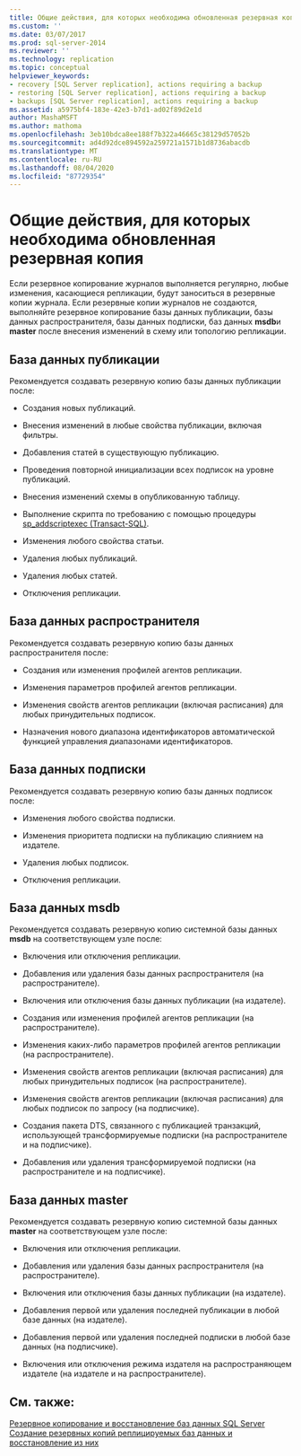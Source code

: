 ```yaml
---
title: Общие действия, для которых необходима обновленная резервная копия | Документация Майкрософт
ms.custom: ''
ms.date: 03/07/2017
ms.prod: sql-server-2014
ms.reviewer: ''
ms.technology: replication
ms.topic: conceptual
helpviewer_keywords:
- recovery [SQL Server replication], actions requiring a backup
- restoring [SQL Server replication], actions requiring a backup
- backups [SQL Server replication], actions requiring a backup
ms.assetid: a5975bf4-183e-42e3-b7d1-ad02f89d2e1d
author: MashaMSFT
ms.author: mathoma
ms.openlocfilehash: 3eb10bdca8ee188f7b322a46665c38129d57052b
ms.sourcegitcommit: ad4d92dce894592a259721a1571b1d8736abacdb
ms.translationtype: MT
ms.contentlocale: ru-RU
ms.lasthandoff: 08/04/2020
ms.locfileid: "87729354"
---
```

# <a name="common-actions-requiring-an-updated-backup"></a>Общие действия, для которых необходима обновленная резервная копия
  Если резервное копирование журналов выполняется регулярно, любые изменения, касающиеся репликации, будут заноситься в резервные копии журнала. Если резервные копии журналов не создаются, выполняйте резервное копирование базы данных публикации, базы данных распространителя, базы данных подписки, баз данных **msdb**и **master** после внесения изменений в схему или топологию репликации.  
  
## <a name="publication-database"></a>База данных публикации  
 Рекомендуется создавать резервную копию базы данных публикации после:  
  
-   Создания новых публикаций.  
  
-   Внесения изменений в любые свойства публикации, включая фильтры.  
  
-   Добавления статей в существующую публикацию.  
  
-   Проведения повторной инициализации всех подписок на уровне публикаций.  
  
-   Внесения изменений схемы в опубликованную таблицу.  
  
-   Выполнение скрипта по требованию с помощью процедуры [sp_addscriptexec (Transact-SQL)](/sql/relational-databases/system-stored-procedures/sp-addscriptexec-transact-sql).  
  
-   Изменения любого свойства статьи.  
  
-   Удаления любых публикаций.  
  
-   Удаления любых статей.  
  
-   Отключения репликации.  
  
## <a name="distribution-database"></a>База данных распространителя  
 Рекомендуется создавать резервную копию базы данных распространителя после:  
  
-   Создания или изменения профилей агентов репликации.  
  
-   Изменения параметров профилей агентов репликации.  
  
-   Изменения свойств агентов репликации (включая расписания) для любых принудительных подписок.  
  
-   Назначения нового диапазона идентификаторов автоматической функцией управления диапазонами идентификаторов.  
  
## <a name="subscription-database"></a>База данных подписки  
 Рекомендуется создавать резервную копию базы данных подписок после:  
  
-   Изменения любого свойства подписки.  
  
-   Изменения приоритета подписки на публикацию слиянием на издателе.  
  
-   Удаления любых подписок.  
  
-   Отключения репликации.  
  
## <a name="msdb-database"></a>База данных msdb  
 Рекомендуется создавать резервную копию системной базы данных **msdb** на соответствующем узле после:  
  
-   Включения или отключения репликации.  
  
-   Добавления или удаления базы данных распространителя (на распространителе).  
  
-   Включения или отключения базы данных публикации (на издателе).  
  
-   Создания или изменения профилей агентов репликации (на распространителе).  
  
-   Изменения каких-либо параметров профилей агентов репликации (на распространителе).  
  
-   Изменения свойств агентов репликации (включая расписания) для любых принудительных подписок (на распространителе).  
  
-   Изменения свойств агентов репликации (включая расписания) для любых подписок по запросу (на подписчике).  
  
-   Создания пакета DTS, связанного с публикацией транзакций, использующей трансформируемые подписки (на распространителе и на подписчике).  
  
-   Добавления или удаления трансформируемой подписки (на распространителе и на подписчике).  
  
## <a name="master-database"></a>База данных master  
 Рекомендуется создавать резервную копию системной базы данных **master** на соответствующем узле после:  
  
-   Включения или отключения репликации.  
  
-   Добавления или удаления базы данных распространителя (на распространителе).  
  
-   Включения или отключения базы данных публикации (на издателе).  
  
-   Добавления первой или удаления последней публикации в любой базе данных (на издателе).  
  
-   Добавления первой или удаления последней подписки в любой базе данных (на подписчике).  
  
-   Включения или отключения режима издателя на распространяющем издателе (на издателе и на распространителе).  
  
## <a name="see-also"></a>См. также:  
 [Резервное копирование и восстановление баз данных SQL Server](../../backup-restore/back-up-and-restore-of-sql-server-databases.md)   
 [Создание резервных копий реплицируемых баз данных и восстановление из них](back-up-and-restore-replicated-databases.md)  
  
  
